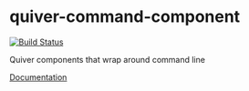 quiver-command-component
========================

[![Build Status](https://travis-ci.org/quiverjs/quiver-command-component.svg)](https://travis-ci.org/quiverjs/quiver-command-component)

Quiver components that wrap around command line

[Documentation](https://github.com/quiverjs/doc/wiki/Command-Component)